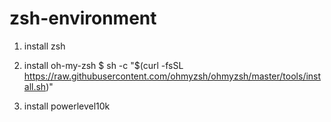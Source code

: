 # zsh-environment

1. install zsh
2. install oh-my-zsh
  $ sh -c "$(curl -fsSL https://raw.githubusercontent.com/ohmyzsh/ohmyzsh/master/tools/install.sh)"

3. install powerlevel10k
